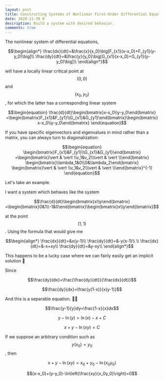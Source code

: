 ```yaml
---
layout: post
title: Constructing Systems of Nonlinear First-Order Differential Equations to Model Population Dynamics
date: 2020-11-30 0
description: Build a system with desired behavior.
comments: true
---
```


The nonlinear system of differential equations,

$$\begin{align*}
\frac{dx}{dt}=&\frac{x}{x_0}\big[F_{x1}(x-x_0)+F_{y1}(y-y_0)\big]\\
\frac{dy}{dt}=&\frac{y}{y_0}\big[G_{x1}(x-x_0)+G_{y1}(y-y_0)\big]\\
\end{align*}$$

will have a locally linear critical point at $$(0,0)$$ and $$(x_0,y_0)$$, for which the latter has a corresponding linear system

$$\begin{equation}
\frac{d}{dt}\begin{bmatrix}x-x_0\\y-y_0\end{bmatrix}
=\begin{bmatrix}F_{x1}&F_{y1}\\G_{x1}&G_{y1}\end{bmatrix}\begin{bmatrix}x-x_0\\y-y_0\end{bmatrix}
\end{equation}$$

If you have specific eigenvectors and eigenvalues in mind rather than a matrix, you can always turn to diagonalization:

$$\begin{equation}
\begin{bmatrix}F_{x1}&F_{y1}\\G_{x1}&G_{y1}\end{bmatrix}
=\begin{bmatrix}\vert & \vert \\v_1&v_2\\\vert & \vert \\\end{bmatrix}
\begin{bmatrix}\lambda_1&0\\0&\lambda_2\end{bmatrix}
\begin{bmatrix}\vert & \vert \\v_1&v_2\\\vert & \vert \\\end{bmatrix}^{-1}
\end{equation}$$

Let's take an example.

I want a system which behaves like the system

$$\frac{d}{dt}\begin{bmatrix}x\\y\end{bmatrix}
=\begin{bmatrix}0&1\\-1&0\end{bmatrix}\begin{bmatrix}x\\y\end{bmatrix}$$

at the point $$(1,1)$$. Using the formula that would give me

$$\begin{align*}
\frac{dx}{dt}=&x(y-1)\\
\frac{dy}{dt}=&-y(x-1)\\
\\
\frac{dx}{dt}=&-x+xy\\
\frac{dy}{dt}=&y-xy\\
\end{align*}$$

This happens to be a lucky case where we can fairly easily get an implicit solution :eyes:

Since 

$$\frac{dy}{dx}=\frac{\frac{dy}{dt}}{\frac{dx}{dt}}$$

$$\frac{dy}{dx}=\frac{y(1-x)}{x(y-1)}$$

And this is a separable equation. :eyes::eyes:

$$\frac{y-1}{y}dy=\frac{1-x}{x}dx$$

$$y-\ln(y)=\ln(x)-x+C$$

$$x+y-\ln(xy)=C$$

If we suppose an arbitrary condition such as $$y(x_0)=y_0$$, then

$$x+y-\ln(xy)=x_0+y_0-\ln(x_0y_0)$$

$$(x-x_0)+(y-y_0)-\ln\left(\frac{xy}{x_0y_0}\right)=0$$